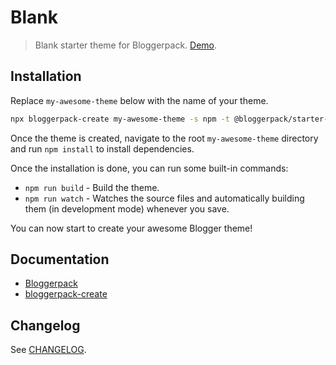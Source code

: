 # Blank

> Blank starter theme for Bloggerpack. [Demo](https://bp-starter-blank.blogspot.com/).

## Installation

Replace `my-awesome-theme` below with the name of your theme.

```bash
npx bloggerpack-create my-awesome-theme -s npm -t @bloggerpack/starter-blank
```

Once the theme is created, navigate to the root `my-awesome-theme` directory and run `npm install` to install dependencies.

Once the installation is done, you can run some built-in commands:

- `npm run build` - Build the theme.
- `npm run watch` - Watches the source files and automatically building them (in development mode) whenever you save.

You can now start to create your awesome Blogger theme!

## Documentation

- [Bloggerpack](https://github.com/bloggerpack/bloggerpack/tree/main/packages/bloggerpack)
- [bloggerpack-create](https://github.com/bloggerpack/bloggerpack/tree/main/packages/bloggerpack-create)

## Changelog

See [CHANGELOG](https://github.com/bloggerpack/bloggerpack/blob/main/starters/blank/CHANGELOG.md).
